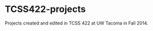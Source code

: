 TCSS422-projects
================

Projects created and edited in TCSS 422 at UW Tacoma in Fall 2014.
